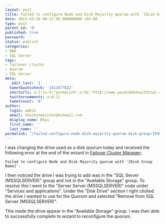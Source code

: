 ```yaml
---
layout: post
title: Failed to configure Node and Disk Majority quorum with '[Disk Group Name]'.
date: 2013-03-28 08:37:58.000000000 +01:00
type: post
parent_id: '0'
published: true
password: ''
status: publish
categories:
- DBA
- SQL Server
tags:
- failover cluster
- Quorum
- SQL Server
meta:
  _edit_last: '1'
  tweetbackscheck: '1613477622'
  shorturls: a:3:{s:9:"permalink";s:92:"http://www.youdidwhatwithtsql.com/failed-configure-node-disk-majority-quorum-disk-group/1545";s:7:"tinyurl";s:26:"http://tinyurl.com/bsoy7b5";s:4:"isgd";s:19:"http://is.gd/679V9R";}
  twittercomments: a:0:{}
  tweetcount: '0'
author:
  login: admin
  email: therhysmeister@hotmail.com
  display_name: Rhys
  first_name: ''
  last_name: ''
permalink: "/failed-configure-node-disk-majority-quorum-disk-group/1545/"
---
```

I was changing the drive used as a disk quorum today and received the following error at the end of the wizard in [Failover Cluster Manager](http://technet.microsoft.com/en-us/library/cc772502.aspx "Failover CLuster Manager");

```
Failed to configure Node and Disk Majority quorum with '[Disk Group Name]'.
```

I then noticed the drive I was trying to add was in the "SQL Server (MSSQLSERVER)" group and not in the "Available Storage" group. To resolve this I went to the "Server Server (MSSQLSERVER)" node under "Services and applications". Under the "Disk Drive" section I right clicked the drive I wanted to use for the Quorum and selected "Remove from SQL Server (MSSQLSERVER)".

This made the drive appear in the "Available Storage" group. I was then able to&nbsp;successfully&nbsp;complete to wizard to reconfigure the quorum.

